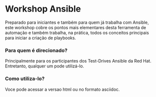 # Workshop Ansible #

Preparado para iniciantes e também para quem já trabalha com Ansible, este workshop cobre os pontos mais elementares desta ferramenta de automação e também trabalha, na prática, todos os conceitos principais para iniciar a criação de playbooks.


### Para quem é direcionado? ###

Principalmente para os participantes dos Test-Drives Ansible da Red Hat. Entretanto, qualquer um pode utilizá-lo. 

### Como utiliza-lo? ###

Voce pode acessar a versao html ou no formato asciidoc.

